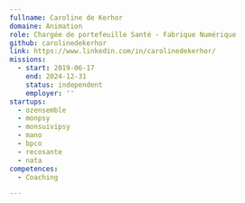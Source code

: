 ```yaml
---
fullname: Caroline de Kerhor
domaine: Animation
role: Chargée de portefeuille Santé - Fabrique Numérique
github: carolinedekerhor
link: https://www.linkedin.com/in/carolinedekerhor/
missions:
  - start: 2019-06-17
    end: 2024-12-31
    status: independent
    employer: ''
startups:
  - ozensemble
  - monpsy
  - monsuivipsy
  - mano
  - bpco
  - recosante
  - nata
competences:
  - Coaching

---
```


